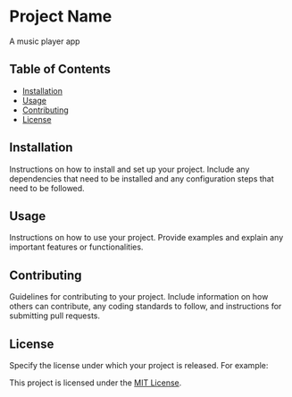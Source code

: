 # Project Name

A music player app
## Table of Contents

- [Installation](#installation)
- [Usage](#usage)
- [Contributing](#contributing)
- [License](#license)

## Installation

Instructions on how to install and set up your project. Include any dependencies that need to be installed and any configuration steps that need to be followed.

## Usage

Instructions on how to use your project. Provide examples and explain any important features or functionalities.

## Contributing

Guidelines for contributing to your project. Include information on how others can contribute, any coding standards to follow, and instructions for submitting pull requests.

## License

Specify the license under which your project is released. For example:

This project is licensed under the [MIT License](LICENSE).